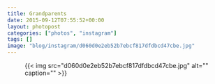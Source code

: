 ```yaml
---
title: Grandparents
date: 2015-09-12T07:55:52+00:00
layout: photopost
categories: ["photos", "instagram"]
tags: []
image: "blog/instagram/d060d0e2eb52b7ebcf817dfdbcd47cbe.jpg"
---
```


<figure class="photo photo--square">
  {{< img src="d060d0e2eb52b7ebcf817dfdbcd47cbe.jpg" alt="" caption="" >}}

</figure>


